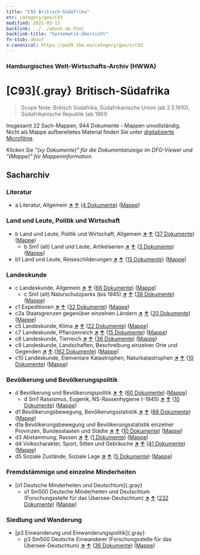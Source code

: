 ```yaml
---
title: "C93 Britisch-Südafrika"
etr: category/geo/C93
modified: 2021-03-13
backlink: ../../about.de.html
backlink-title: "Systematik-Übersicht"
fn-stub: about
x-canonical: https://pm20.zbw.eu/category/geo/s/C93
---
```


### Hamburgisches Welt-Wirtschafts-Archiv (HWWA)
# [C93]{.gray}&#8201; Britisch-Südafrika&#160; 


> Scope Note: Britisch Südafrika, Südafrikanische Union (ab 2.5.1910), Südafrikanische Republik (ab 1961)



Insgesamt 22 Sach-Mappen, 944 Dokumente - Mappen unvollständig.
Nicht als Mappe aufbereitetes Material finden Sie unter [digitalisierte Microfilme](/film/h1_sh.de.html).

_Klicken Sie "(xy Dokumente)" für die Dokumentanzeige im DFG-Viewer und "(Mappe)" für Mappeninformation._

## Sacharchiv




### Literatur

- a Literatur, Allgemein [**&nearr;**](../../../subject/i/142393/about.de.html "Literatur, Allgemein (in der ganzen Welt)") [**&uarr;**](../../../subject/about.de.html#a "Sachsystematik") (<a href="https://pm20.zbw.eu/dfgview/sh/141454,142393" title="über: Britisch-Südafrika : Literatur, Allgemein" target="_blank">4 Dokumente</a>) ([Mappe](../../../../folder/sh/1414xx/141454/1423xx/142393/about.de.html))

### Land und Leute, Politik und Wirtschaft

- b Land und Leute, Politik und Wirtschaft, Allgemein [**&nearr;**](../../../subject/i/144196/about.de.html "Land und Leute, Politik und Wirtschaft, Allgemein (in der ganzen Welt)") [**&uarr;**](../../../subject/about.de.html#b "Sachsystematik") (<a href="https://pm20.zbw.eu/dfgview/sh/141454,144196" title="über: Britisch-Südafrika : Land und Leute, Politik und Wirtschaft, Allgemein" target="_blank">37 Dokumente</a>) ([Mappe](../../../../folder/sh/1414xx/141454/1441xx/144196/about.de.html))
  - b Sm1 (alt) Land und Leute, Artikelserien [**&nearr;**](../../../subject/i/144198/about.de.html "Land und Leute, Artikelserien (in der ganzen Welt)") [**&uarr;**](../../../subject/about.de.html#b_Sm1_(alt) "Sachsystematik") (<a href="https://pm20.zbw.eu/dfgview/sh/141454,144198" title="über: Britisch-Südafrika : Land und Leute, Artikelserien" target="_blank">3 Dokumente</a>) ([Mappe](../../../../folder/sh/1414xx/141454/1441xx/144198/about.de.html))
- b1 Land und Leute, Reiseschilderungen [**&nearr;**](../../../subject/i/144197/about.de.html "Land und Leute, Reiseschilderungen (in der ganzen Welt)") [**&uarr;**](../../../subject/about.de.html#b1 "Sachsystematik") (<a href="https://pm20.zbw.eu/dfgview/sh/141454,144197" title="über: Britisch-Südafrika : Land und Leute, Reiseschilderungen" target="_blank">15 Dokumente</a>) ([Mappe](../../../../folder/sh/1414xx/141454/1441xx/144197/about.de.html))

### Landeskunde

- c Landeskunde, Allgemein [**&nearr;**](../../../subject/i/144199/about.de.html "Landeskunde, Allgemein (in der ganzen Welt)") [**&uarr;**](../../../subject/about.de.html#c "Sachsystematik") (<a href="https://pm20.zbw.eu/dfgview/sh/141454,144199" title="über: Britisch-Südafrika : Landeskunde, Allgemein" target="_blank">66 Dokumente</a>) ([Mappe](../../../../folder/sh/1414xx/141454/1441xx/144199/about.de.html))
  - c Sm1 (alt) Naturschutzparks (bis 1945) [**&nearr;**](../../../subject/i/144217/about.de.html "Naturschutzparks (bis 1945) (in der ganzen Welt)") [**&uarr;**](../../../subject/about.de.html#c_Sm1_(alt) "Sachsystematik") (<a href="https://pm20.zbw.eu/dfgview/sh/141454,144217" title="über: Britisch-Südafrika : Naturschutzparks (bis 1945)" target="_blank">39 Dokumente</a>) ([Mappe](../../../../folder/sh/1414xx/141454/1442xx/144217/about.de.html))
- c1 Expeditionen [**&nearr;**](../../../subject/i/144200/about.de.html "Expeditionen (in der ganzen Welt)") [**&uarr;**](../../../subject/about.de.html#c1 "Sachsystematik") (<a href="https://pm20.zbw.eu/dfgview/sh/141454,144200" title="über: Britisch-Südafrika : Expeditionen" target="_blank">32 Dokumente</a>) ([Mappe](../../../../folder/sh/1414xx/141454/1442xx/144200/about.de.html))
- c2a Staatsgrenzen gegenüber einzelnen Ländern [**&nearr;**](../../../subject/i/144203/about.de.html "Staatsgrenzen gegenüber einzelnen Ländern (in der ganzen Welt)") [**&uarr;**](../../../subject/about.de.html#c2a "Sachsystematik") (<a href="https://pm20.zbw.eu/dfgview/sh/141454,144203" title="über: Britisch-Südafrika : Staatsgrenzen gegenüber einzelnen Ländern" target="_blank">20 Dokumente</a>) ([Mappe](../../../../folder/sh/1414xx/141454/1442xx/144203/about.de.html))
- c5 Landeskunde, Klima [**&nearr;**](../../../subject/i/144209/about.de.html "Landeskunde, Klima (in der ganzen Welt)") [**&uarr;**](../../../subject/about.de.html#c5 "Sachsystematik") (<a href="https://pm20.zbw.eu/dfgview/sh/141454,144209" title="über: Britisch-Südafrika : Landeskunde, Klima" target="_blank">22 Dokumente</a>) ([Mappe](../../../../folder/sh/1414xx/141454/1442xx/144209/about.de.html))
- c7 Landeskunde, Pflanzenreich [**&nearr;**](../../../subject/i/144211/about.de.html "Landeskunde, Pflanzenreich (in der ganzen Welt)") [**&uarr;**](../../../subject/about.de.html#c7 "Sachsystematik") (<a href="https://pm20.zbw.eu/dfgview/sh/141454,144211" title="über: Britisch-Südafrika : Landeskunde, Pflanzenreich" target="_blank">15 Dokumente</a>) ([Mappe](../../../../folder/sh/1414xx/141454/1442xx/144211/about.de.html))
- c8 Landeskunde, Tierreich [**&nearr;**](../../../subject/i/144212/about.de.html "Landeskunde, Tierreich (in der ganzen Welt)") [**&uarr;**](../../../subject/about.de.html#c8 "Sachsystematik") (<a href="https://pm20.zbw.eu/dfgview/sh/141454,144212" title="über: Britisch-Südafrika : Landeskunde, Tierreich" target="_blank">36 Dokumente</a>) ([Mappe](../../../../folder/sh/1414xx/141454/1442xx/144212/about.de.html))
- c9 Landeskunde, Landschaften, Beschreibung einzelner Orte und Gegenden [**&nearr;**](../../../subject/i/144214/about.de.html "Landeskunde, Landschaften, Beschreibung einzelner Orte und Gegenden (in der ganzen Welt)") [**&uarr;**](../../../subject/about.de.html#c9 "Sachsystematik") (<a href="https://pm20.zbw.eu/dfgview/sh/141454,144214" title="über: Britisch-Südafrika : Landeskunde, Landschaften, Beschreibung einzelner Orte und Gegenden" target="_blank">162 Dokumente</a>) ([Mappe](../../../../folder/sh/1414xx/141454/1442xx/144214/about.de.html))
- c10 Landeskunde, Elementare Katastrophen, Naturkatastrophen [**&nearr;**](../../../subject/i/144215/about.de.html "Landeskunde, Elementare Katastrophen, Naturkatastrophen (in der ganzen Welt)") [**&uarr;**](../../../subject/about.de.html#c10 "Sachsystematik") (<a href="https://pm20.zbw.eu/dfgview/sh/141454,144215" title="über: Britisch-Südafrika : Landeskunde, Elementare Katastrophen, Naturkatastrophen" target="_blank">10 Dokumente</a>) ([Mappe](../../../../folder/sh/1414xx/141454/1442xx/144215/about.de.html))

### Bevölkerung und Bevölkerungspolitik

- d Bevölkerung und Bevölkerungspolitik [**&nearr;**](../../../subject/i/144221/about.de.html "Bevölkerung und Bevölkerungspolitik (in der ganzen Welt)") [**&uarr;**](../../../subject/about.de.html#d "Sachsystematik") (<a href="https://pm20.zbw.eu/dfgview/sh/141454,144221" title="über: Britisch-Südafrika : Bevölkerung und Bevölkerungspolitik" target="_blank">60 Dokumente</a>) ([Mappe](../../../../folder/sh/1414xx/141454/1442xx/144221/about.de.html))
  - d Sm1 Rassismus, Eugenik, NS-Rassenhygiene (-1945) [**&nearr;**](../../../subject/i/144259/about.de.html "Rassismus, Eugenik, NS-Rassenhygiene (-1945) (in der ganzen Welt)") [**&uarr;**](../../../subject/about.de.html#d_Sm1 "Sachsystematik") (<a href="https://pm20.zbw.eu/dfgview/sh/141454,144259" title="über: Britisch-Südafrika : Rassismus, Eugenik, NS-Rassenhygiene (-1945)" target="_blank">10 Dokumente</a>) ([Mappe](../../../../folder/sh/1414xx/141454/1442xx/144259/about.de.html))
- d1 Bevölkerungsbewegung, Bevölkerungsstatistik [**&nearr;**](../../../subject/i/144222/about.de.html "Bevölkerungsbewegung, Bevölkerungsstatistik (in der ganzen Welt)") [**&uarr;**](../../../subject/about.de.html#d1 "Sachsystematik") (<a href="https://pm20.zbw.eu/dfgview/sh/141454,144222" title="über: Britisch-Südafrika : Bevölkerungsbewegung, Bevölkerungsstatistik" target="_blank">88 Dokumente</a>) ([Mappe](../../../../folder/sh/1414xx/141454/1442xx/144222/about.de.html))
- d1a Bevölkerungsbewegung und Bevölkerungsstatistik einzelner Provinzen, Bundesstaaten und Städte [**&nearr;**](../../../subject/i/144225/about.de.html "Bevölkerungsbewegung und Bevölkerungsstatistik einzelner Provinzen, Bundesstaaten und Städte (in der ganzen Welt)") [**&uarr;**](../../../subject/about.de.html#d1a "Sachsystematik") (<a href="https://pm20.zbw.eu/dfgview/sh/141454,144225" title="über: Britisch-Südafrika : Bevölkerungsbewegung und Bevölkerungsstatistik einzelner Provinzen, Bundesstaaten und Städte" target="_blank">10 Dokumente</a>) ([Mappe](../../../../folder/sh/1414xx/141454/1442xx/144225/about.de.html))
- d3 Abstammung, Rassen [**&nearr;**](../../../subject/i/144226/about.de.html "Abstammung, Rassen (in der ganzen Welt)") [**&uarr;**](../../../subject/about.de.html#d3 "Sachsystematik") (<a href="https://pm20.zbw.eu/dfgview/sh/141454,144226" title="über: Britisch-Südafrika : Abstammung, Rassen" target="_blank">1 Dokumente</a>) ([Mappe](../../../../folder/sh/1414xx/141454/1442xx/144226/about.de.html))
- d4 Volkscharakter, Sport, Sitten und Gebräuche [**&nearr;**](../../../subject/i/144228/about.de.html "Volkscharakter, Sport, Sitten und Gebräuche (in der ganzen Welt)") [**&uarr;**](../../../subject/about.de.html#d4 "Sachsystematik") (<a href="https://pm20.zbw.eu/dfgview/sh/141454,144228" title="über: Britisch-Südafrika : Volkscharakter, Sport, Sitten und Gebräuche" target="_blank">41 Dokumente</a>) ([Mappe](../../../../folder/sh/1414xx/141454/1442xx/144228/about.de.html))
- d5 Soziale Zustände, Soziale Lage [**&nearr;**](../../../subject/i/144233/about.de.html "Soziale Zustände, Soziale Lage (in der ganzen Welt)") [**&uarr;**](../../../subject/about.de.html#d5 "Sachsystematik") (<a href="https://pm20.zbw.eu/dfgview/sh/141454,144233" title="über: Britisch-Südafrika : Soziale Zustände, Soziale Lage" target="_blank">5 Dokumente</a>) ([Mappe](../../../../folder/sh/1414xx/141454/1442xx/144233/about.de.html))

### Fremdstämmige und einzelne Minderheiten

- [o1 Deutsche Minderheiten und Deutschtum]{.gray}
  - o1 Sm500 Deutsche Minderheiten und Deutschtum (Forschungsstelle für das Übersee-Deutschtum) [**&nearr;**](../../../subject/i/145911/about.de.html "Deutsche Minderheiten und Deutschtum (Forschungsstelle für das Übersee-Deutschtum) (in der ganzen Welt)") [**&uarr;**](../../../subject/about.de.html#o1_Sm500 "Sachsystematik") (<a href="https://pm20.zbw.eu/dfgview/sh/141454,145911" title="über: Britisch-Südafrika : Deutsche Minderheiten und Deutschtum (Forschungsstelle für das Übersee-Deutschtum)" target="_blank">232 Dokumente</a>) ([Mappe](../../../../folder/sh/1414xx/141454/1459xx/145911/about.de.html))

### Siedlung und Wanderung

- [p3 Einwanderung und Einwanderungspolitik]{.gray}
  - p3 Sm500 Deutsche Einwanderer (Forschungsstelle für das Übersee-Deutschtum) [**&nearr;**](../../../subject/i/145921/about.de.html "Deutsche Einwanderer (Forschungsstelle für das Übersee-Deutschtum) (in der ganzen Welt)") [**&uarr;**](../../../subject/about.de.html#p3_Sm500 "Sachsystematik") (<a href="https://pm20.zbw.eu/dfgview/sh/141454,145921" title="über: Britisch-Südafrika : Deutsche Einwanderer (Forschungsstelle für das Übersee-Deutschtum)" target="_blank">36 Dokumente</a>) ([Mappe](../../../../folder/sh/1414xx/141454/1459xx/145921/about.de.html))


